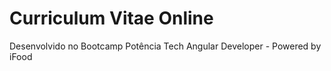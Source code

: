 # Curriculum Vitae Online

Desenvolvido no Bootcamp Potência Tech Angular Developer - Powered by iFood
